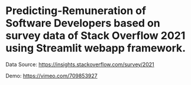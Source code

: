 # Predicting-Remuneration of Software Developers based on survey data of Stack Overflow 2021 using Streamlit webapp framework.
Data Source: https://insights.stackoverflow.com/survey/2021

Demo: https://vimeo.com/709853927 
